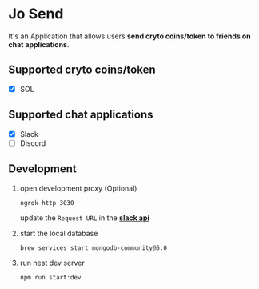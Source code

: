 # Jo Send

It's an Application that allows users **send cryto coins/token to friends on chat applications**.

## Supported cryto coins/token

- [x] SOL

## Supported chat applications

- [x] Slack
- [ ] Discord

## Development

1. open development proxy (Optional)

   ```command
   ngrok http 3030
   ```

   update the `Request URL` in the **[slack api](https://api.slack.com/apps/A032XLWRP3N/general)**

2. start the local database

   ```command
   brew services start mongodb-community@5.0
   ```

3. run nest dev server

   ```command
   npm run start:dev
   ```
